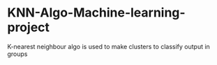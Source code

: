 # KNN-Algo-Machine-learning-project
K-nearest neighbour algo is used to make clusters to classify output in groups
